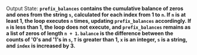Output State: **`prefix_balances` contains the cumulative balance of zeros and ones from the string `s`, calculated for each index from 1 to `n`. If `n` is at least 1, the loop executes `n` times, updating `prefix_balances` accordingly. If `n` is less than 1, the loop does not execute, and `prefix_balances` remains as a list of zeros of length `n + 1`. `balance` is the difference between the counts of '0's and '1's in `s`, `T` is greater than 1, `x` is an integer, `s` is a string, and `index` is increased by 3.**